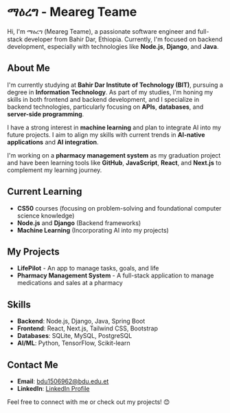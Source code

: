 # ማዕረግ - Meareg Teame

Hi, I'm ማዕረግ (Meareg Teame), a passionate software engineer and full-stack developer from Bahir Dar, Ethiopia. Currently, I'm focused on backend development, especially with technologies like **Node.js**, **Django**, and **Java**.

## About Me

I'm currently studying at **Bahir Dar Institute of Technology (BIT)**, pursuing a degree in **Information Technology**. As part of my studies, I'm honing my skills in both frontend and backend development, and I specialize in backend technologies, particularly focusing on **APIs**, **databases**, and **server-side programming**.

I have a strong interest in **machine learning** and plan to integrate AI into my future projects. I aim to align my skills with current trends in **AI-native applications** and **AI integration**. 

I'm working on a **pharmacy management system** as my graduation project and have been learning tools like **GitHub**, **JavaScript**, **React**, and **Next.js** to complement my learning journey.

## Current Learning

- **CS50** courses (focusing on problem-solving and foundational computer science knowledge)
- **Node.js** and **Django** (Backend frameworks)
- **Machine Learning** (Incorporating AI into my projects)

## My Projects

- **LifePilot** - An app to manage tasks, goals, and life
- **Pharmacy Management System** - A full-stack application to manage medications and sales at a pharmacy

## Skills

- **Backend**: Node.js, Django, Java, Spring Boot
- **Frontend**: React, Next.js, Tailwind CSS, Bootstrap
- **Databases**: SQLite, MySQL, PostgreSQL
- **AI/ML**: Python, TensorFlow, Scikit-learn

## Contact Me

- **Email**: bdu1506962@bdu.edu.et
- **LinkedIn**: [LinkedIn Profile](#) 

Feel free to connect with me or check out my projects! 😊
